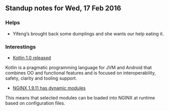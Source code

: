 ## Standup notes for Wed, 17 Feb 2016

### Helps
- Yifeng’s brought back some dumplings and she wants our help eating it.

### Interestings

- [Kotlin 1.0 released](https://blog.jetbrains.com/kotlin/2016/02/kotlin-1-0-released-pragmatic-language-for-jvm-and-android/)

Kotlin is a pragmatic programming language for JVM and Android that combines OO and functional features and is focused on interoperability, safety, clarity and tooling support.

- [NGINX 1.9.11 has dynamic modules](https://www.nginx.com/resources/wiki/extending/converting/)

This means that selected modules can be loaded into NGINX at runtime based on configuration files. 
